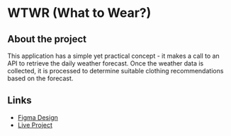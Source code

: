# WTWR (What to Wear?)

## About the project

This application has a simple yet practical concept - it makes a call to an API to retrieve the daily weather forecast. Once the weather data is collected, it is processed to determine suitable clothing recommendations based on the forecast.

## Links

- [Figma Design](https://www.figma.com/file/DTojSwldenF9UPKQZd6RRb/Sprint-10%3A-WTWR)
- [Live Project](https://chrisabreu01.github.io/se_project_react/)
